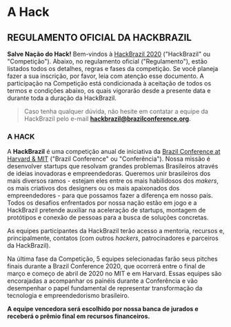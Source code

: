 # A Hack

## REGULAMENTO OFICIAL DA HACKBRAZIL 

**Salve Nação do Hack!** Bem-vindos à [HackBrazil 2020](http://www.hackbrazil.com/) \("HackBrazil" ou "Competição"\). Abaixo, no regulamento oficial \("Regulamento"\), estão listados todos os detalhes, regras e fases da competição. Se você planeja fazer a sua inscrição, por favor, leia com atenção esse documento. A participação na Competição está condicionada à aceitação de todos os termos e condições abaixo, os quais vigorarão desde a presente data e durante toda a duração da HackBrazil.

> Caso tenha qualquer dúvida, não hesite em contatar a equipe da HackBrazil pelo e-mail [**hackbrazil@brazilconference.org**](mailto:hackbrazil@brazilconference.org)**.**

### A HACK

A **HackBrazil** é uma competição anual de iniciativa da [Brazil Conference at Harvard & MIT](http://www.brazilconference.org/) \("Brazil Conference" ou "Conferência"\). 
Nossa missão é desenvolver startups que resolvam grandes problemas Brasileiros através de ideias inovadoras e empreendedoras. Queremos unir brasileiros dos mais diversos ramos - estejam eles entre os mais habilidosos dos _makers_, os mais criativos dos designers ou os mais apaixonados dos empreendedores - para que possamos fazer a diferença em nosso país. Todos os desafios enfrentados por nossa nação estão em jogo e a HackBrazil pretende auxiliar na aceleração de startups, montagem de protótipos e conexão de pessoas para a busca de soluções concretas.

As equipes participantes da HackBrazil terão acesso a mentoria, recursos e, principalmente, contatos \(com outros _hackers_, patrocinadores e parceiros da HackBrazil\).

Na última fase da Competição, 5 equipes selecionadas farão seus pitches finais durante a Brazil Conference 2020, que ocorrerá entre o final de março e começo de abril de 2020 no MIT e em Harvard. Essas equipes são encorajadas a acompanhar os painéis durante a Conferência e vão desempenhar o papel fundamental de representar transformação da tecnologia e empreendedorismo brasileiro. 

**A equipe vencedora será escolhido por nossa banca de jurados e receberá o prêmio final em recursos financeiros.**  


